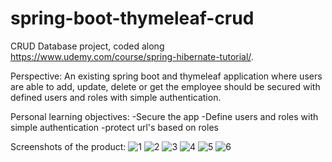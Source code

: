 # spring-boot-thymeleaf-crud

CRUD Database project, coded along https://www.udemy.com/course/spring-hibernate-tutorial/.

Perspective: An existing spring boot and thymeleaf application where users are able to add, update, delete or get the employee should be secured with 
defined users and roles with simple authentication.

Personal learning objectives:
-Secure the app
-Define users and roles with simple authentication
-protect url's based on roles

Screenshots of the product:
![1](https://user-images.githubusercontent.com/61463433/75338161-919ff100-588e-11ea-9446-3c168ca59659.jpg)
![2](https://user-images.githubusercontent.com/61463433/75338690-708bd000-588f-11ea-834d-dba26d116423.jpg)
![3](https://user-images.githubusercontent.com/61463433/75338692-71bcfd00-588f-11ea-869c-9b87b4586fb9.jpg)
![4](https://user-images.githubusercontent.com/61463433/75338695-71bcfd00-588f-11ea-8477-cad3d94982f6.jpg)
![5](https://user-images.githubusercontent.com/61463433/75338697-72559380-588f-11ea-904e-e09d3fa466df.jpg)
![6](https://user-images.githubusercontent.com/61463433/75338698-72ee2a00-588f-11ea-9df3-543995f11999.jpg)
